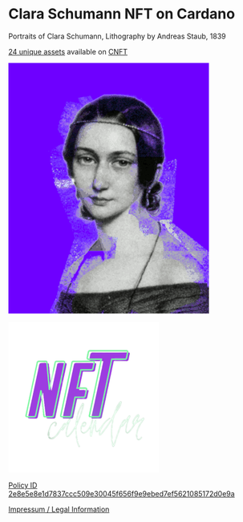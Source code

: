 # Clara Schumann NFT on Cardano

Portraits of Clara Schumann, Lithography by Andreas Staub, 1839

[24 unique assets](https://adapools.org/nft?address=&policy=2e8e5e8e1d7837ccc509e30045f656f9e9ebed7ef5621085172d0e9a) available on [CNFT](https://cnft.io/marketplace?project=Clara)

![Clara Schumann](clara-animation.gif)

[![nftcalendar.io](nft-calendar-transparent_small.png)](https://nftcalendar.io/event/clara-schumann-on-cardano/)


[Policy ID 2e8e5e8e1d7837ccc509e30045f656f9e9ebed7ef5621085172d0e9a](https://pool.pm/policy/2e8e5e8e1d7837ccc509e30045f656f9e9ebed7ef5621085172d0e9a)

[Impressum / Legal Information](https://philipphenkel.github.io/impressum/)
